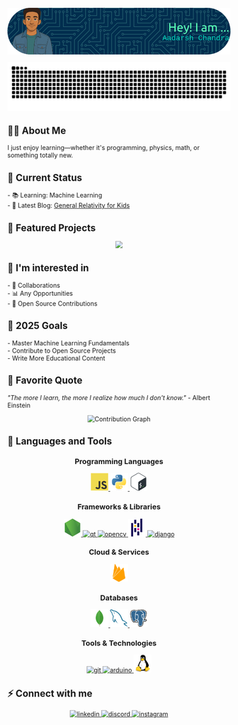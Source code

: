 <!-- Banner image -->
<p align="center">
  <img src="github-header-image.png" alt="Banner" />
</p>

<!-- GitHub Contribution Snake Animation -->
<p align="center">
  <picture>
    <source media="(prefers-color-scheme: dark)" srcset="https://raw.githubusercontent.com/platane/snk/output/github-contribution-grid-snake-dark.svg">
    <source media="(prefers-color-scheme: light)" srcset="https://raw.githubusercontent.com/platane/snk/output/github-contribution-grid-snake.svg">
    <img alt="Snake animation" src="https://raw.githubusercontent.com/platane/snk/output/github-contribution-grid-snake.svg">
  </picture>
</p>

<!-- About Me Section -->
<h2 align="left">👨‍💻 About Me</h2>
<p align="left">
I just enjoy learning—whether it's programming, physics, math, or something totally new.
</p>

<!-- Current Status -->
<h2 align="left">🌟 Current Status</h2>
<p align="left">
  - 📚 Learning: Machine Learning<br>
  - 📝 Latest Blog: <a href="https://physicsforkidss.blogspot.com/2024/10/general-relativity-for-kids-to.html" target="_blank">General Relativity for Kids</a><br>
</p>

<!-- Featured Projects -->
<h2 align="left">📌 Featured Projects</h2>
<div align="center">
  <a href="https://github.com/ShahbazCoder1/nearbymedi">
    <img src="https://github-readme-stats.vercel.app/api/pin/?username=ShahbazCoder1&repo=nearbymedi&theme=dark" width="400"/>
  </a>
</div>

<!-- Looking For Section -->
<h2 align="left">👀 I'm interested in</h2>
<p align="left">
  - 🤝 Collaborations<br>
  - 📊 Any Opportunities<br>
  - 🎯 Open Source Contributions
</p>

<!-- Goals Section -->
<h2 align="left">🎯 2025 Goals</h2>
<p align="left">
  - Master Machine Learning Fundamentals<br>
  - Contribute to Open Source Projects<br>
  - Write More Educational Content
</p>


<!-- Favorite Quote -->
<h2 align="left">💭 Favorite Quote</h2>
<p align="left">
  <i>"The more I learn, the more I realize how much I don't know."</i> - Albert Einstein
</p>

<!-- Activity Graph -->
<p align="center">
  <img src="https://github-readme-activity-graph.vercel.app/graph?username=pie-314&theme=react-dark" alt="Contribution Graph" />
</p>

<!-- Languages and Tools with improved styling -->
<h2 align="left">🚀 Languages and Tools</h2>
<div align="center">
  
  <!-- Programming Languages -->
  <h3>Programming Languages</h3>
  <p>
    <a href="https://developer.mozilla.org/en-US/docs/Web/JavaScript" target="_blank" rel="noreferrer">
      <img src="https://raw.githubusercontent.com/devicons/devicon/master/icons/javascript/javascript-original.svg" alt="javascript" width="40" height="40"/>
    </a>
    <a href="https://www.python.org" target="_blank" rel="noreferrer">
      <img src="https://raw.githubusercontent.com/devicons/devicon/master/icons/python/python-original.svg" alt="python" width="40" height="40"/>
    </a>
    <a href="https://www.gnu.org/software/bash/" target="_blank" rel="noreferrer">
      <img src="https://raw.githubusercontent.com/devicons/devicon/master/icons/bash/bash-original.svg" alt="bash" width="40" height="40"/>
    </a>
  </p>

  <!-- Frameworks and Libraries -->
  <h3>Frameworks & Libraries</h3>
  <p>
    <a href="https://nodejs.org" target="_blank" rel="noreferrer">
      <img src="https://raw.githubusercontent.com/devicons/devicon/master/icons/nodejs/nodejs-original.svg" alt="nodejs" width="40" height="40"/>
    </a>
    <a href="https://www.qt.io/" target="_blank" rel="noreferrer">
      <img src="https://upload.wikimedia.org/wikipedia/commons/0/0b/Qt_logo_2016.svg" alt="qt" width="40" height="40"/>
    </a>
    <a href="https://opencv.org/" target="_blank" rel="noreferrer">
      <img src="https://www.vectorlogo.zone/logos/opencv/opencv-icon.svg" alt="opencv" width="40" height="40"/>
    </a>
    <a href="https://pandas.pydata.org/" target="_blank" rel="noreferrer">
      <img src="https://raw.githubusercontent.com/devicons/devicon/master/icons/pandas/pandas-original.svg" alt="pandas" width="40" height="40"/>
    </a>
    <a href="https://www.djangoproject.com/" target="_blank" rel="noreferrer">
      <img src="https://cdn.worldvectorlogo.com/logos/django.svg" alt="django" width="40" height="40"/>
    </a>
  </p>

  <!-- Cloud & Services -->
  <h3>Cloud & Services</h3>
  <p>
    <a href="https://firebase.google.com/" target="_blank" rel="noreferrer">
      <img src="https://raw.githubusercontent.com/devicons/devicon/master/icons/firebase/firebase-plain.svg" alt="firebase" width="40" height="40"/>
    </a>
  </p>

  <!-- Databases -->
  <h3>Databases</h3>
  <p>
    <a href="https://www.mongodb.com/" target="_blank" rel="noreferrer">
      <img src="https://raw.githubusercontent.com/devicons/devicon/master/icons/mongodb/mongodb-original.svg" alt="mongodb" width="40" height="40"/>
    </a>
    <a href="https://www.mysql.com/" target="_blank" rel="noreferrer">
      <img src="https://raw.githubusercontent.com/devicons/devicon/master/icons/mysql/mysql-original.svg" alt="mysql" width="40" height="40"/>
    </a>
    <a href="https://www.postgresql.org" target="_blank" rel="noreferrer">
      <img src="https://raw.githubusercontent.com/devicons/devicon/master/icons/postgresql/postgresql-original.svg" alt="postgresql" width="40" height="40"/>
    </a>
  </p>

  <!-- Tools and Technologies -->
  <h3>Tools & Technologies</h3>
  <p>
    <a href="https://git-scm.com/" target="_blank" rel="noreferrer">
      <img src="https://www.vectorlogo.zone/logos/git-scm/git-scm-icon.svg" alt="git" width="40" height="40"/>
    </a>
    <a href="https://www.arduino.cc/" target="_blank" rel="noreferrer">
      <img src="https://cdn.worldvectorlogo.com/logos/arduino-1.svg" alt="arduino" width="40" height="40"/>
    </a>
    <a href="https://www.linux.org/" target="_blank" rel="noreferrer">
      <img src="https://raw.githubusercontent.com/devicons/devicon/master/icons/linux/linux-original.svg" alt="linux" width="40" height="40"/>
    </a>
  </p>
</div>

<!-- Connect with me section -->
<h2 align="left">⚡️ Connect with me</h2>
<p align="center">
  <a href="https://linkedin.com/in/aadarsh-chandra" target="_blank">
    <img src="https://img.shields.io/badge/LinkedIn-0077B5?style=for-the-badge&logo=linkedin&logoColor=white" alt="linkedin"/>
  </a>
  <a href="https://discord.com/users/mr.pi8219" target="_blank">
    <img src="https://img.shields.io/badge/Discord-7289DA?style=for-the-badge&logo=discord&logoColor=white" alt="discord"/>
  </a>
  <a href="https://instagram.com/aadarsh.json" target="_blank">
    <img src="https://img.shields.io/badge/Instagram-E4405F?style=for-the-badge&logo=instagram&logoColor=white" alt="instagram"/>
  </a>
</p>
